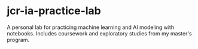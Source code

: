 # jcr-ia-practice-lab
A personal lab for practicing machine learning and AI modeling with notebooks. Includes coursework and exploratory studies from my master's program.
